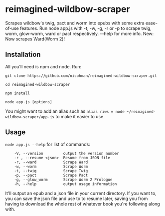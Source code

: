 # reimagined-wildbow-scraper
Scrapes wildbow's twig, pact and worm into epubs with some extra ease-of-use features.
Run node app.js with -t, -w, -g, -r or -p to scrape twig, worm, glow-worm, ward or pact respectively. --help for more info.
New: Now scrapes Ward(Worm 2)!

## Installation

All you'll need is npm and node. Run:

`git clone https://github.com/nicohman/reimagined-wildbow-scraper.git`

`cd reimagined-wildbow-scraper`

`npm install`

`node app.js [options]`

You might want to add an alias such as `alias riws = node ~/reimagined-wildbow-scraper/app.js` to make it easier to use.

## Usage
`node app.js --help` for list of commands:
```
    -V, --version         output the version number
    -r , --resume <json>  Resume from JSON file
    -r, --ward            Scrape Ward
    -w, --worm            Scrape Worm
    -t, --twig            Scrape Twig
    -p, --pact            Scrape Pact
    -g, --glow_worm       Scrape Worm 2 Prologue
    -h, --help            output usage information
```

It'll output an epub and a json file in your current directory. If you want to, you can save the json file and use to to resume later, saving you from having to download the whole rest of whatever book you're following along with.
